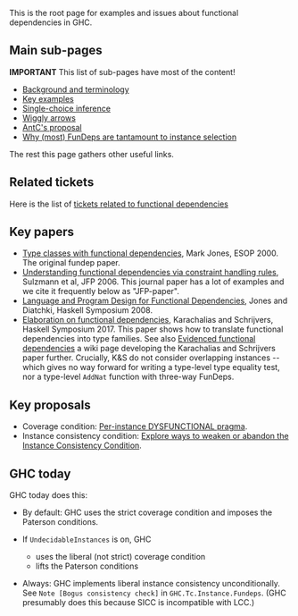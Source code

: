 This is the root page for examples and issues about functional dependencies in GHC.

## Main sub-pages

**IMPORTANT** This list of sub-pages have most of the content!

* [Background and terminology](Functional-dependencies-in-GHC/background-and-terminology)
* [Key examples](Functional-dependencies-in-GHC/key-examples)
* [Single-choice inference](Functional-dependencies-in-GHC/Single-choice-inference)
* [Wiggly arrows](Functional-dependencies-in-GHC/Wiggly-arrows)
* [AntC's proposal](Functional-dependencies-in-GHC/AntC-proposal)
* [Why (most) FunDeps are tantamount to instance selection](Functional-dependencies-in-GHC/Background-in-database-theory)

The rest this page gathers other useful links.

## Related tickets

Here is the list of [tickets related to functional dependencies](https://gitlab.haskell.org/ghc/ghc/-/issues/?label_name%5B%5D=FunctionalDependencies)

## Key papers

* [Type classes with functional dependencies](https://web.cecs.pdx.edu/~mpj/pubs/fundeps.html), Mark Jones, ESOP 2000.  The original fundep paper.
* [Understanding functional dependencies via constraint handling rules](https://www.microsoft.com/en-us/research/publication/understanding-functional-dependencies-via-constraint-handling-rules/), Sulzmann et al, JFP 2006.  This journal paper has a lot of examples and we cite it frequently below as "JFP-paper".
* [Language and Program Design for Functional Dependencies](https://web.cecs.pdx.edu/~mpj/pubs/fundeps-design.pdf), Jones and Diatchki, Haskell Symposium 2008.
* [Elaboration on functional dependencies](https://people.cs.kuleuven.be/~tom.schrijvers/portfolio/haskell2017a.html), Karachalias and Schrijvers, Haskell Symposium 2017.  This paper shows how to translate functional dependencies into type families. See also [Evidenced functional dependencies](Functional-dependencies-in-GHC/Evidenced-Functional-Dependencies) a wiki page developing the Karachalias and Schrijvers paper further. Crucially, K&S do not consider overlapping instances -- which gives no way forward for writing a type-level type equality test, nor a type-level `AddNat` function with three-way FunDeps.


## Key proposals

* Coverage condition: [Per-instance DYSFUNCTIONAL pragma](https://github.com/ghc-proposals/ghc-proposals/pull/374).
* Instance consistency condition: [Explore ways to weaken or abandon the Instance Consistency Condition](https://github.com/ghc-proposals/ghc-proposals/issues/391).

## GHC today

GHC today does this:

* By default: GHC uses the strict coverage condition and imposes the Paterson conditions.

* If `UndecidableInstances` is on, GHC
  * uses the liberal (not strict) coverage condition
  * lifts the Paterson conditions

* Always: GHC implements liberal instance consistency unconditionally.  See `Note [Bogus consistency check]` in `GHC.Tc.Instance.Fundeps`.  (GHC presumably does this because SICC is incompatible with LCC.)
